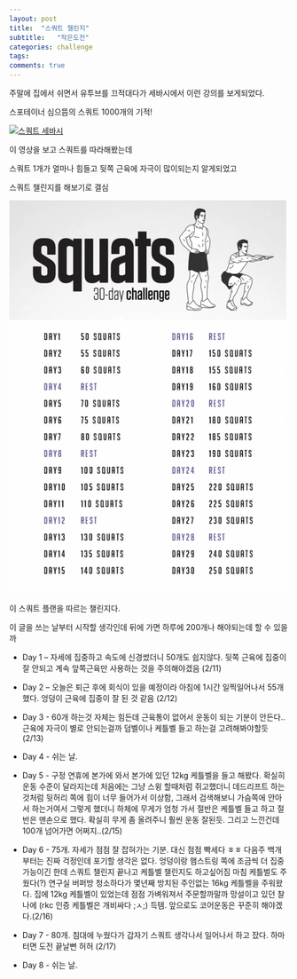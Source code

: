 ```yaml
---
layout: post
title:  "스쿼트 챌린지"
subtitle:   "작은도전"
categories: challenge
tags:
comments: true
---
```



주말에 집에서 쉬면서 유투브를 끄적대다가 세바시에서 이런 강의를 보게되었다.

스포테이너 심으뜸의 스쿼트 1000개의 기적!

[![스쿼트 세바시](http://img.youtube.com/vi/OE8PLVoA30Y/0.jpg)](#)

이 영상을 보고 스쿼트를 따라해봤는데

스쿼트 1개가 얼마나 힘들고 뒷쪽 근육에 자극이 많이되는지 알게되었고

스쿼트 챌린지를 해보기로 결심

[![스쿼트 30일 챌린지](/assets/img/2018-02-11-squat-30-day-challenge.png)](#)

이 스쿼트 플랜을 따르는 챌린지다.

이 글을 쓰는 날부터 시작할 생각인데 뒤에 가면 하루에 200개나 해야되는데 할 수 있을까


- Day 1 – 자세에 집중하고 속도에 신경썼더니 50개도 쉽지않다. 뒷쪽 근육에 집중이 잘 안되고 계속 앞쪽근육만 사용하는 것을 주의해야겠음 (2/11)

- Day 2 – 오늘은 퇴근 후에 회식이 있을 예정이라 아침에 1시간 일찍일어나서 55개 했다. 엉덩이 근육에 집중이 잘 된 것 같음 (2/12)

- Day 3 - 60개 하는것 자체는 힘든데 근육통이 없어서 운동이 되는 기분이 안든다.. 근육에 자극이 별로 안되는걸까 덤벨이나 케틀벨 들고 하는걸 고려해봐야할듯 (2/13)

- Day 4 - 쉬는 날.

- Day 5 - 구정 연휴에 본가에 와서 본가에 있던 12kg 케틀벨을 들고 해봤다. 확실히 운동 수준이 달라지는데 처음에는 그냥 스윙 할때처럼 쥐고했더니 데드리프트 하는것처럼 뒷허리 쪽에 힘이 너무 들어가서 이상함, 그래서 검색해보니 가슴쪽에 안아서 하는거여서 그렇게 했더니 하체에 무게가 엄청 가서 절반은 케틀벨 들고 하고 절반은 맨손으로 했다. 확실히 무게 좀 올려주니 훨씬 운동 잘된듯. 그리고 느낀건데 100개 넘어가면 어쩌지..(2/15)

- Day 6 - 75개. 자세가 점점 잘 잡혀가는 기분. 대신 점점 빡세다 ㅎㅎ 다음주 백개부터는 진짜 걱정인데 포기할 생각은 없다. 엉덩이랑 햄스트링 쪽에 조금씩 더 집중가능이긴 한데 스쿼트 챌린지 끝나고 케틀벨 챌린지도 하고싶어짐 마침 케틀벌도 주웠다(?) 연구실 버퍼방 청소하다가 몇년째 방치된 주인없는 16kg 케틀벨을 주워왔다. 집에 12kg 케틀벨이 있었는데 점점 가벼워져서 주문할까말까 망설이고 있던 찰나에 (rkc 인증 케틀벨은 개비싸다 ;ㅅ;) 득템. 앞으로도 코어운동은 꾸준히 해야겠다.(2/16)

- Day 7 - 80개. 침대에 누웠다가 갑자기 스쿼트 생각나서 일어나서 하고 잤다. 하마터면 도전 끝날뻔 허허 (2/17)

- Day 8 - 쉬는 날.
